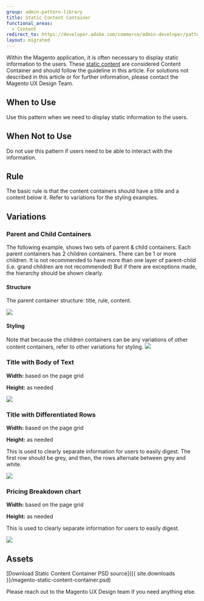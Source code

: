 ```yaml
---
group: admin-pattern-library
title: Static Content Container
functional_areas:
  - Content
redirect_to: https://developer.adobe.com/commerce/admin-developer/pattern-library/containers/static-content/
layout: migrated
---
```

Within the Magento application, it is often necessary to display static information to the users. These [static content](https://glossary.magento.com/static-content) are considered Content Container and should follow the guideline in this article. For solutions not described in this article or for further information, please contact the Magento UX Design Team.

## When to Use

Use this pattern when we need to display static information to the users.

## When Not to Use

Do not use this pattern if users need to be able to interact with the information.

## Rule

The basic rule is that the content containers should have a title and a content below it. Refer to variations for the styling examples.

## Variations

### Parent and Child Containers

The following example, shows two sets of parent & child containers. Each parent containers has 2 children containers. There can be 1 or more children. It is not recommended to have more than one layer of parent-child (i.e. grand children are not recommended) But if there are exceptions made, the hierarchy should be shown clearly.

#### Structure

The parent container structure: title, rule, content.

![](img/Var1-structure.png)

#### Styling

Note that because the children containers can be any variations of other content containers, refer to other variations for styling. ![](img/Var1-style.png)

### Title with Body of Text

**Width:** based on the page grid

**Height:** as needed

![](img/Var2-style.png)

### Title with Differentiated Rows

**Width:** based on the page grid

**Height:** as needed

This is used to clearly separate information for users to easily digest. The first row should be grey, and then, the rows alternate between grey and white.

![](img/Var3-style.png)

### Pricing Breakdown chart

**Width:** based on the page grid

**Height:** as needed

This is used to clearly separate information for users to easily digest.

![](img/Var4-style.png)

## Assets

[Download Static Content Container PSD source]({{ site.downloads }}/magento-static-content-container.psd)

Please reach out to the Magento UX Design team if you need anything else.
